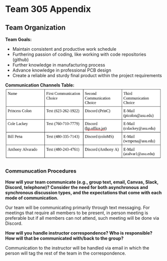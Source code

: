 # Team 305 Appendix

## Team Organization

**Team Goals:**
* Maintain consistent and productive work schedule
* Furthering passion of coding, like working with code repositories (github)
* Further knowledge in manufacturing process
* Advance knowledge in professional PCB design 
* Create a reliable and sturdy final product within the project requirements

**Communication Channels Table:**
![Alt text](pictures/Communication_Channels_Screenshot.png)

### Communucation Procedures

**How will your team communicate (e.g., group text, email, Canvas, Slack, Discord, telephone)? Consider the need for both asynchronous and synchronous discussion types, and the expectations that come with each mode of communication.**

Our team will be communicating primarily through text messaging. For meetings that require all members to be present, in person meeting is preferable but if all members can not attend, such meeting will be done via Discord.

**How will you handle instructor correspondence? Who is responsible? How will that be communicated with/back to the group?**

Communication to the instructor will be handled via email in which the person will tag the rest of the team in the correspondence. 
